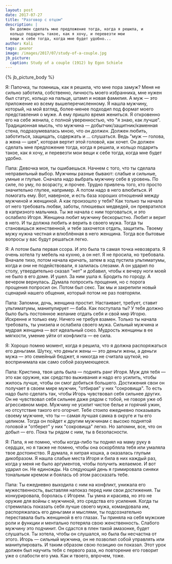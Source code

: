 ```yaml
---
layout: post
date: 2017-07-27
title: "Разговор с отцом"
description: |
  Он должен сделать мне предложение тогда, когда я решила, и
  кольцо подарить такое, как я хочу, и перевезти мои
  вещи к себе тогда, когда мне будет удобно...
author: Kali
tags: диалог
image: /images/2017/07/study-of-a-couple.jpg
jb_picture:
  caption: Study of a couple (1912) by Egon Schiele
---
```


{% jb_picture_body %}

Я: Папочка, ты помнишь, как я решила, что мне пора замуж? Меня не сильно
заботила, собственно, личность моего избранника, мне нужен был статус, кольцо на
пальце, штамп и новая фамилия. А муж &mdash; это приложение ко всему
вышеперечисленному. Я нашла мужчину, который, на мой взгляд, более-менее
подходил под формат моего представления о муже. А ему пришло время жениться. Я
откровенно его на себе женила, с полной уверенностью, что "я знаю, как лучше".
Традиционная мысль, что мужчина &mdash; добытчик/защитник/каменная стена,
подразумевалась мною, что _он должен_. Должен любить, заботиться, защищать,
содержать и ... слушаться. Ведь "муж &mdash; голова, а жена &mdash; шея", которая вертит этой
головой, как хочет. Он должен сделать мне предложение тогда, когда я решила, и
кольцо подарить такое, как я хочу, и перевезти мои вещи к себе тогда, когда мне
будет удобно.

<!--more-->

Папа: Девочка моя, ты ошибаешься. Начнем с того, что ты сделала неправильный
выбор. Мужчины разные бывают: слабые и сильные, умные и глупые. Сначала надо
выбрать мужчину себе в уровень. По силе, по уму, по возрасту, и прочее. Трудно
привлечь того, кто просто значительно глупее, например. А потом надо в него
влюбиться. И помогать ему. Вот, наверное, и есть база хороших отношений между
мужчиной и женщиной. А как произошло у тебя? Как только ты начала от него
требовать любви, заботы, плюшевых медведей, он превратился в капризного
мальчика. Ты же начала с ним торговаться, и это ослабило Игоря. Женщина любит
мужчину бескорыстно. Любит и верит в него. И ты должна любить и верить в своего
мужа. Тогда ты становишься женственной, и тебе захочется отдать, защитить.
Твоему мужу нужна честная и влюблённая в него женщина. Тогда все бытовые вопросы
у вас будут решаться легко.

Я: А потом была первая ссора. И это была та самая точка невозврата.  Я очень
хотела ту мебель на кухню, а он нет. Я не просила, но требовала. Вначале тихо,
потом начала кричать, затем в ход пустила ультиматумы, когда и они не
подействовали, я залилась слезами. А он ударил по столу, утвердительно сказал
"нет" и добавил, чтобы к вечеру ноги моей не было в его доме. И ушел. За ним
ушла я. Бродить по городу. А вечером вернулась. Думала попросить прощения, но с
порога прощения попросил он. Потом был секс. Так мы и закрепили новый сценарий
нашего общения, который потом не раз повторяли.

Папа:  Запомни, дочь, женщина простит. Настаивает, требует, ставит ультиматумы,
манипулирует &mdash; баба. Как поступала ты? У тебя должно было быть постоянное
желание отдать себя и свой мир Игорю. Искренне и только ему. Ничего не требуя
взамен. Только ты начала требовать, ты унизила и ослабила своего мужа. Сильный
мужчина и мудрая женщина &mdash; вот идеальный союз. Мудрость женщины в ее мягкости,
умение уйти от конфликта &mdash; ее сила.

Я: Хорошо помню момент, когда я решила, что я должна распоряжаться его деньгами.
Шутку, что деньги жены &mdash; это деньги жены, а деньги мужа &mdash; это семейный бюджет, я
никогда не считала шуткой, но воспринимала как само собой разумеющееся.

Папа: Кристина, твоя цель была &mdash; поднять ранг Игоря. Муж для тебя &mdash; это как
оружие, как средство выживания и надо его усилить, чтобы жилось лучше, чтобы он
смог добиться большего. Достижения свои он получает в своем мире мужчин,
"отбирая" у них "сокровища". То есть надо было сделать так, чтобы Игорь
чувствовал себя сильнее других. Он не чувствовал себя сильнее даже рядом с
тобой, не говоря уже об агрессивном мире. Мужчину не усилит чистое белье и
горячий ужин, но отсутствие такого его огорчит. Тебе стоило ежедневно показывать
своему мужчине, что ты &mdash; самая лучшая самка в округе и ты его целиком. Тогда он
пойдет к другим мужчинам с высоко поднятой головой и "отберет" у них "сокровища"
легко. Но запомни, все, что он добыл &mdash; его. Пока ты рядом с ним, ты в
безопасности.

Я: Папа, я не помню, чтобы когда-либо ты поднял на маму руку в сердцах, но я
также не помню, чтобы она оскорбляла тебя или умаляла твое достоинство. Я
думала, я хитрая кошка, а оказалась глупым дикобразом. Я нашла слабые места
Игоря и била в них каждый раз, когда у меня не было аргументов, чтобы получить
желаемое. И вот ударил он. Не единожды. На следующий день я  гримировала синяки
тональным кремом и боялась об этом рассказать тебе.

Папа: Ты ежедневно выходила с ним на конфликт, унижала его мужественность,
выставляя напоказ перед ним свои достижения. Ты конкурировала, боролась с
Игорем. Ты умна и красива, но это не оружие для войны с мужчиной, это средства
его усиления. Когда ты стремилась показать себя лучше своего мужа, командовала
им, распоряжалась его деньгами и мыслями, ты подсознательно переставала быть
женщиной в его глазах. Ты приняла на себя мужские роли и функции и ментально
потеряла свою женственность. Слабого мужчину это подчинит. Он сдастся в плен
такой амазонке, будет слушаться. Ты хотела, чтобы он слушался, но была бы
несчастна от этого. Игорь &mdash; сильный мужчина, он  не позволил собой управлять или
манипулировать. И таким образом свою позицию он показал. Этот урок должен был
научить тебя с первого раза, но повторение его говорит уже о слабости его ума.
Как и твоего, впрочем, тоже.
